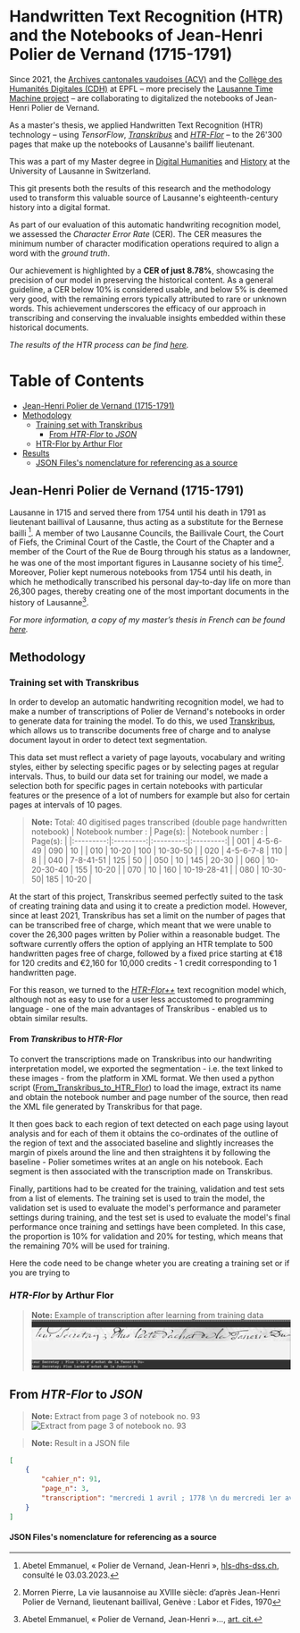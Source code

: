 # Handwritten Text Recognition (HTR) and the Notebooks of Jean-Henri Polier de Vernand (1715-1791)

Since 2021, the [Archives cantonales vaudoises (ACV)](https://www.vd.ch/toutes-les-autorites/archives-cantonales-vaudoises-acv) and the [Collège des Humanités Digitales (CDH)](https://www.epfl.ch/schools/cdh/fr/) at EPFL – more precisely the [Lausanne Time Machine project](https://www.epfl.ch/schools/cdh/lausanne-time-machine/fr/lausanne-time-machine/) – are collaborating to digitalized the notebooks of Jean-Henri Polier de Vernand. 

As a master's thesis, we applied Handwritten Text Recognition (HTR) technology – using *TensorFlow*, [*Transkribus*](https://readcoop.eu/transkribus/) and [*HTR-Flor*](https://github.com/arthurflor23/handwritten-text-recognition) – to the 26'300 pages that make up the notebooks of Lausanne's bailiff lieutenant. 

This was a part of my Master degree in [Digital Humanities](https://www.unil.ch/lettres/fr/home/menuinst/formations/master-en-humanites-numeriques.html) and [History](https://www.unil.ch/hist/fr/home/menuinst/formations/maitrise-universitaire-1.html) at the University of Lausanne in Switzerland. 

This git presents both the results of this research and the methodology used to transform this valuable source of Lausanne's eighteenth-century history into a digital format.

As part of our evaluation of this automatic handwriting recognition model, we assessed the *Character Error Rate* (CER). The CER measures the minimum number of character modification operations required to align a word with the *ground truth*. 

Our achievement is highlighted by a **CER of just 8.78%**, showcasing the precision of our model in preserving the historical content. As a general guideline, a CER below 10% is considered usable, and below 5% is deemed very good, with the remaining errors typically attributed to rare or unknown words. This achievement underscores the efficacy of our approach in transcribing and conserving the invaluable insights embedded within these historical documents.


*The results of the HTR process can be find [here]().* <!-- AJOUTER LIEN RELATIF -->

Table of Contents
=================
* [Jean-Henri Polier de Vernand (1715-1791)](#jean-henri-polier-de-vernand-1715-1791)
* [Methodology](#methodology)
    * [Training set with Transkribus](#training-set-with-transkribus)
        * [From *HTR-Flor* to *JSON*](#from-htr-flor-to-json)
    * [HTR-Flor by Arthur Flor](#htr-flor-by-arthur-flor)
* [Results](#results)
    * [JSON Files's nomenclature for referencing as a source](#json-filess-nomenclature-for-referencing-as-a-source)


## Jean-Henri Polier de Vernand (1715-1791)
Lausanne in 1715 and served there from 1754 until his death in 1791 as lieutenant baillival of Lausanne, thus acting as a substitute for the Bernese bailli [^1]. A member of two Lausanne Councils, the Baillivale Court, the Court of Fiefs, the Criminal Court of the Castle, the Court of the Chapter and a member of the Court of the Rue de Bourg through his status as a landowner, he was one of the most important figures in Lausanne society of his time[^2]. Moreover, Polier kept numerous notebooks from 1754 until his death, in which he methodically transcribed his personal day-to-day life on more than 26,300 pages, thereby creating one of the most important documents in the history of Lausanne[^3].

*For more information, a copy of my master’s thesis in French can be found [here](Master_thesis_Kauffmann_2023.pdf).* 

[^1]: Abetel Emmanuel, « Polier de Vernand, Jean-Henri », [hls-dhs-dss.ch](https://hls-dhs-dss.ch/articles/017839/2009-04-20/), consulté le 03.03.2023.
[^2]: Morren Pierre, La vie lausannoise au XVIIIe siècle: d’après Jean-Henri Polier de Vernand, lieutenant baillival, Genève : Labor et Fides, 1970
[^3]: Abetel Emmanuel, « Polier de Vernand, Jean-Henri »…, [art. cit.](https://hls-dhs-dss.ch/articles/017839/2009-04-20/)


## Methodology 

### Training set with Transkribus 

In order to develop an automatic handwriting recognition model, we had to make a number of transcriptions of Polier de Vernand's notebooks in order to generate data for training the model. To do this, we used [Transkribus](https://readcoop.eu/transkribus/), which allows us to transcribe documents free of charge and to analyse document layout in order to detect text segmentation.

This data set must reflect a variety of page layouts, vocabulary and writing styles, either by selecting specific pages or by selecting pages at regular intervals. Thus, to build our data set for training our model, we made a selection both for specific pages in certain notebooks with particular features or the presence of a lot of numbers for example but also for certain pages at intervals of 10 pages.

> **Note:** Total: 40 digitised pages transcribed (double page handwritten notebook)
| Notebook number : | Page(s): | Notebook number : | Page(s):  |
|:---------:|:---------:|:---------:|:---------:|
| 001 | 4-5-6-49 | 090 | 10 |
| 010 | 10-20 | 100 | 10-30-50 |
| 020 | 4-5-6-7-8 | 110 | 8 |
| 040 | 7-8-41-51 | 125 | 50 |
| 050 | 10 | 145 | 20-30 |
| 060 | 10-20-30-40 | 155 | 10-20 |
| 070 | 10 | 160 | 10-19-28-41 |
| 080 | 10-30-50| 185 | 10-20 |

At the start of this project, Transkribus seemed perfectly suited to the task of creating training data and using it to create a prediction model. However, since at least 2021, Transkribus has set a limit on the number of pages that can be transcribed free of charge, which meant that we were unable to cover the 26,300 pages written by Polier within a reasonable budget. The software currently offers the option of applying an HTR template to 500 handwritten pages free of charge, followed by a fixed price starting at €18 for 120 credits and €2,160 for 10,000 credits - 1 credit corresponding to 1 handwritten page.

For this reason, we turned to the [*HTR-Flor++*](#htr-flor-by-arthur-flor) text recognition model which, although not as easy to use for a user less accustomed to programming language - one of the main advantages of Transkribus - enabled us to obtain similar results. 

#### From *Transkribus* to *HTR-Flor*
To convert the transcriptions made on Transkribus into our handwriting interpretation model, we exported the segmentation - i.e. the text linked to these images - from the platform in XML format. We then used a python script ([From_Transkribus_to_HTR_Flor](CahiersPolier/From_Transkribus_to_HTR_Flor)) to load the image, extract its name and obtain the notebook number and page number of the source, then read the XML file generated by Transkribus for that page. 

It then goes back to each region of text detected on each page using layout analysis and for each of them it obtains the co-ordinates of the outline of the region of text and the associated baseline and slightly increases the margin of pixels around the line and then straightens it by following the baseline - Polier sometimes writes at an angle on his notebook. Each segment is then associated with the transcription made on Transkribus.

Finally, partitions had to be created for the training, validation and test sets from a list of elements. The training set is used to train the model, the validation set is used to evaluate the model's performance and parameter settings during training, and the test set is used to evaluate the model's final performance once training and settings have been completed. In this case, the proportion is 10% for validation and 20% for testing, which means that the remaining 70% will be used for training.

Here the code need to be change wheter you are creating a training set or if you are trying to 


### *HTR-Flor* by Arthur Flor 
<!-- Preentrainement sur Bentham Data Set -->

> **Note:** Example of transcription after learning from training data
![Example of transcription after learning from training data](Sample_1.png)


## From *HTR-Flor* to *JSON* 

> **Note:** Extract from page 3 of notebook no. 93
![Extract from page 3 of notebook no. 93](Sample_2.png)


> **Note:** Result in a JSON file
``` json
[
    {
        "cahier_n": 91,
        "page_n": 3,
        "transcription": "mercredi 1 avril ; 1778 \n du mercredi 1er avril ;, \n mon frere a la haye; \n jattendois aver bien de l'impatience mon cher frere \n votre lettre du 7 du mois passe, je suis afflige plus \n que je ne puis vous le dine des tristes nouvelles que \n lus donnez de l'etat de votre sante, je sousse in \n finiment de vos maux & prie le ciel avec ardeur de \n les adoucir, je vais languir jusqu'a ce que vous avi \n siez de votre arrivee a la haye. vous demand. \n rais la place de me faire ecrire par le secretaire de \n mr de, pour peu qu vous soyez fatique d't \n vaquer vous meme ; je voudrois pouvoir esperer \n que la douce chaleur du printemps donnera un \n peu de jeu a ves membres & dissipera vos fluxions \n mais lorsque le vent d'est soufler a avec rigueur \n n'y aura t'il pas moyen de vous dispenser d'etre \n present a ces longr exercices vous avez ete si \n souvent de tour qu'il seroit juste de laisser une \n partie du travail a ceux qui ont moins apereque \n vous ; nous venons d'avoir une commolion \n agreable & triste dans la parente; la fille de mr. le \n don, aimable, douee de beaucoup desprit & de \n pande tulenr a suljuque depuis quelques mois \n de sentimens profonds destime & d'amour un jeu \n n: seigneur anglais pair d'irlande sous le titre \n de gatxay, aye de 20 ans, ayant avec lui mne \n espece de gouverneur du pays, momme le minf \n combe; e jeune seigneur pour legitimer se \n passion ; parl. sacrement il s'est fait ecouter \n en a voulu excopter de sa minorite on a miste \n sur le consentement de les parant, l'epousema op \n pes qu'il ne pouvoit sarreter a ces lonqueurs \n qu'il etois trop emzlamme pour attendre,; il a \n bien d illu ceder a des instances si fortes ; les \n cennes ces velles qui se sont melees de cette \n faure n'ont pas trop bien combine taut ola \n dim: 2 mars a 6 h 1/2 du soir, mylard apres \n "
    }
]
```


#### JSON Files's nomenclature for referencing as a source 
<!-- Explication des numéros de pages etc.  -->

